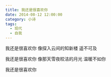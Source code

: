 ```yaml
---
title: 我还是很喜欢你
date: 2014-08-12 12:00:00
category: 小诗
tags:
  - 现代
  - 自我
---
```


我还是很喜欢你
像探入云间的知新楼
遥不可及

我还是很喜欢你
像那天雪夜皎洁的月光
温暖不如你

我还是很喜欢你
